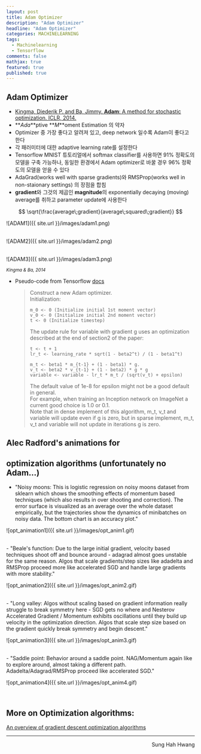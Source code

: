 ```yaml
---
layout: post
title: Adam Optimizer
description: "Adam Optimizer"
headline: "Adam Optimizer"
categories: MACHINELEARNING
tags: 
  - Machinelearning
  - Tensorflow
comments: false
mathjax: true
featured: true
published: true
---
```

## Adam Optimizer

- [Kingma, Diederik P. and Ba, Jimmy. **Adam**: A method for stochastic optimization. ICLR, 2014.](https://arxiv.org/pdf/1412.6980v8.pdf)
- **_Ada_**ptive **_M_**oment Estimation 의 약자
- Optimizer 중 가장 좋다고 알려져 있고, deep network 일수록 Adam이 좋다고 한다
- 각 패러미터에 대한 adaptive learning rate를 설정한다
- Tensorflow MNIST 튜토리얼에서 softmax classifier를 사용하면 91% 정확도의 모델을 구축 가능하나, 동일한 환경에서 Adam optimizer로 바꿀 경우 96% 정확도의 모델을 얻을 수 있다
- AdaGrad(works well with sparse gradients)와 RMSProp(works well in non-staionary settings) 의 장점을 합침
- **gradient**와 그것의 제곱인 **magnitude**의 exponentially decaying (moving) average를 취하고 parameter update에 사용한다  

$$ \sqrt{\frac{average\;gradient}{average\;squared\;gradient}} $$

![ADAM1]({{ site.url }}/images/adam1.png)    
<br />

![ADAM2]({{ site.url }}/images/adam2.png)  
<br />

![ADAM3]({{ site.url }}/images/adam3.png)  

<small>*Kingma & Ba, 2014*</small>

- Pseudo-code from Tensorflow [docs](https://www.tensorflow.org/api_docs/python/train/optimizers#AdamOptimizer)

    > Construct a new Adam optimizer.  
    > Initialization:  
    >  
    > ~~~  
    > m_0 <- 0 (Initialize initial 1st moment vector)  
    > v_0 <- 0 (Initialize initial 2nd moment vector)  
    > t <- 0 (Initialize timestep)  
    > ~~~  
    >    
    > The update rule for variable with gradient g uses an optimization described at the end of section2 of the paper:  
    >  
    > ~~~  
    > t <- t + 1  
    > lr_t <- learning_rate * sqrt(1 - beta2^t) / (1 - beta1^t)  
    >  
    > m_t <- beta1 * m_{t-1} + (1 - beta1) * g.  
    > v_t <- beta2 * v_{t-1} + (1 - beta2) * g * g  
    > variable <- variable - lr_t * m_t / (sqrt(v_t) + epsilon)  
    > ~~~  
    >  
    > The default value of 1e-8 for epsilon might not be a good default in general.  
    > For example, when training an Inception network on ImageNet a current good choice is 1.0 or 0.1.  
    > Note that in dense implement of this algorithm, m_t, v_t and variable will update even if g is zero, but in sparse implement, m_t, v_t and variable will not update in iterations g is zero.

## Alec Radford's animations for  
## optimization algorithms (unfortunately no Adam...)  

- "Noisy moons: This is logistic regression on noisy moons dataset from sklearn which shows the smoothing effects of momentum based techniques (which also results in over shooting and correction). The error surface is visualized as an average over the whole dataset empirically, but the trajectories show the dynamics of minibatches on noisy data. The bottom chart is an accuracy plot."

![opt_animation1]({{ site.url }}/images/opt_anim1.gif)  

<br />
- "Beale's function: Due to the large initial gradient, velocity based techniques shoot off and bounce around - adagrad almost goes unstable for the same reason. Algos that scale gradients/step sizes like adadelta and RMSProp proceed more like accelerated SGD and handle large gradients with more stability."

![opt_animation2]({{ site.url }}/images/opt_anim2.gif)  

<br />
- "Long valley: Algos without scaling based on gradient information really struggle to break symmetry here - SGD gets no where and Nesterov Accelerated Gradient / Momentum exhibits oscillations until they build up velocity in the optimization direction. Algos that scale step size based on the gradient quickly break symmetry and begin descent."

![opt_animation3]({{ site.url }}/images/opt_anim3.gif)  

<br />
- "Saddle point: Behavior around a saddle point. NAG/Momentum again like to explore around, almost taking a different path. Adadelta/Adagrad/RMSProp proceed like accelerated SGD."

![opt_animation4]({{ site.url }}/images/opt_anim4.gif)  

<br />

## More on Optimization algorithms:
[An overview of gradient descent optimization algorithms](http://sebastianruder.com/optimizing-gradient-descent/)

---
<p align="right"> Sung Hah Hwang </p>
